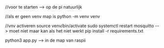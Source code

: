 //voor te starten --> op de pi natuurlijk

//als er geen venv map is
python -m venv venv 

//vnv activeren
source venv/bin/activate
sudo systemctl restart mosquitto --> moet niet maar kan als het niet werkt 
pip install -r requirements.txt

python3 app.py --> in de map van raspii
